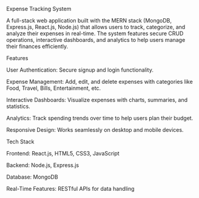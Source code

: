 Expense Tracking System

A full-stack web application built with the MERN stack (MongoDB, Express.js, React.js, Node.js) that allows users to track, categorize, and analyze their expenses in real-time. The system features secure CRUD operations, interactive dashboards, and analytics to help users manage their finances efficiently.

Features

User Authentication: Secure signup and login functionality.

Expense Management: Add, edit, and delete expenses with categories like Food, Travel, Bills, Entertainment, etc.

Interactive Dashboards: Visualize expenses with charts, summaries, and statistics.

Analytics: Track spending trends over time to help users plan their budget.

Responsive Design: Works seamlessly on desktop and mobile devices.

Tech Stack

Frontend: React.js, HTML5, CSS3, JavaScript

Backend: Node.js, Express.js

Database: MongoDB

Real-Time Features: RESTful APIs for data handling
